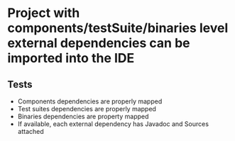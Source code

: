 # Project with components/testSuite/binaries level external dependencies can be imported into the IDE


## Tests

- Components dependencies are properly mapped
- Test suites dependencies are properly mapped
- Binaries dependencies are property mapped
- If available, each external dependency has Javadoc and Sources attached

